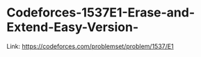 # Codeforces-1537E1-Erase-and-Extend-Easy-Version-
Link: https://codeforces.com/problemset/problem/1537/E1
